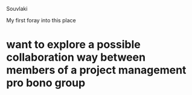 Souvlaki

My first foray into this place

want to explore a possible collaboration way between members of a project management pro bono group
========
